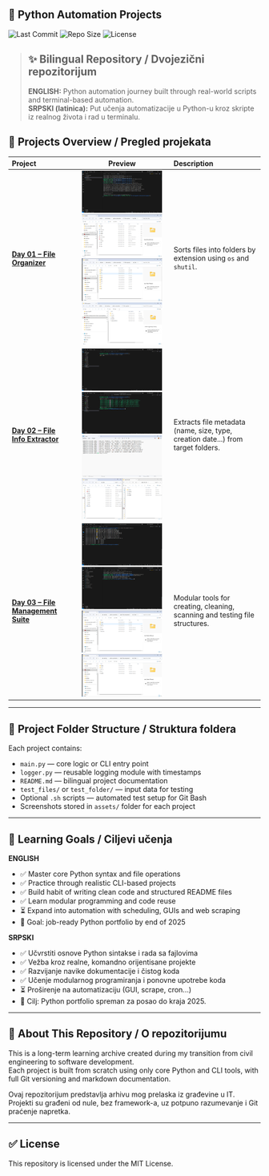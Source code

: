 ## 🐍 Python Automation Projects

![Last Commit](https://img.shields.io/github/last-commit/jolepavlovic/python-automation?style=flat-square)
![Repo Size](https://img.shields.io/github/repo-size/jolepavlovic/python-automation?style=flat-square)
![License](https://img.shields.io/github/license/jolepavlovic/python-automation?style=flat-square)

>## ✨ Bilingual Repository / Dvojezični repozitorijum
>
>**ENGLISH:** Python automation journey built through real-world scripts and terminal-based automation.  
>**SRPSKI (latinica):** Put učenja automatizacije u Python-u kroz skripte iz realnog života i rad u terminalu.




## 📂 Projects Overview / Pregled projekata

<table>
  <thead>
    <tr>
      <th align="left">Project</th>
      <th align="center">Preview</th>
      <th align="left">Description</th>
    </tr>
  </thead>
  <tbody>
    <tr>
      <td>
        <a href="./01-file-organizer"><strong>Day 01 – File Organizer</strong></a>
      </td>
      <td align="center">
        <img src="01-file-organizer/assets/01-file-organizer -preview-3.png" width="160"/>
        <img src="01-file-organizer/assets/01-file-organizer -preview-2.png" width="160"/>
        <img src="01-file-organizer/assets/01-file-organizer -preview-4.png" width="160"/>
        <img src="01-file-organizer/assets/01-file-organizer -preview-5.png" width="160"/>
      </td>
      <td>
        Sorts files into folders by extension using <code>os</code> and <code>shutil</code>.
      </td>
    </tr>
    <tr>
      <td>
        <a href="./day02_file_info"><strong>Day 02 – File Info Extractor</strong></a>
      </td>
      <td align="center">
        <img src="day02_file_info/assets/day02_file_info-preview-4.png" width="160"/>
        <img src="day02_file_info/assets/day02_file_info-preview-1.png" width="160"/>
        <img src="day02_file_info/assets/day02_file_info-preview-2.png" width="160"/>
        <img src="day02_file_info/assets/day02_file_info-preview-3.png" width="160"/>
      </td>
      <td>
        Extracts file metadata (name, size, type, creation date...) from target folders.
      </td>
    </tr>
    <tr>
      <td>
        <a href="./day03_file_management"><strong>Day 03 – File Management Suite</strong></a>
      </td>
      <td align="center">
        <img src="day03_file_management/assets/day03-preview-4.png" width="160"/>
        <img src="day03_file_management/assets/day03-preview-2.png" width="160"/>
        <img src="day03_file_management/assets/day03-preview-1.png" width="160"/>
        <img src="day03_file_management/assets/day03-preview-3.png" width="160"/>
      </td>
      <td>
        Modular tools for creating, cleaning, scanning and testing file structures.
      </td>
    </tr>
  </tbody>
</table>

---

## 📁 Project Folder Structure / Struktura foldera

Each project contains:
- `main.py` — core logic or CLI entry point
- `logger.py` — reusable logging module with timestamps
- `README.md` — bilingual project documentation
- `test_files/` or `test_folder/` — input data for testing
- Optional `.sh` scripts — automated test setup for Git Bash
- Screenshots stored in `assets/` folder for each project

---

## 🧠 Learning Goals / Ciljevi učenja

**ENGLISH**
- ✅ Master core Python syntax and file operations  
- ✅ Practice through realistic CLI-based projects  
- ✅ Build habit of writing clean code and structured README files  
- ✅ Learn modular programming and code reuse  
- ⏳ Expand into automation with scheduling, GUIs and web scraping  
- 🎯 Goal: job-ready Python portfolio by end of 2025

**SRPSKI**
- ✅ Učvrstiti osnove Python sintakse i rada sa fajlovima  
- ✅ Vežba kroz realne, komandno orijentisane projekte  
- ✅ Razvijanje navike dokumentacije i čistog koda  
- ✅ Učenje modularnog programiranja i ponovne upotrebe koda  
- ⏳ Proširenje na automatizaciju (GUI, scrape, cron...)  
- 🎯 Cilj: Python portfolio spreman za posao do kraja 2025.

---

## 📌 About This Repository / O repozitorijumu

This is a long-term learning archive created during my transition from civil engineering to software development.  
Each project is built from scratch using only core Python and CLI tools, with full Git versioning and markdown documentation.

Ovaj repozitorijum predstavlja arhivu mog prelaska iz građevine u IT.  
Projekti su građeni od nule, bez framework-a, uz potpuno razumevanje i Git praćenje napretka.

---

## ✅ License

This repository is licensed under the MIT License.